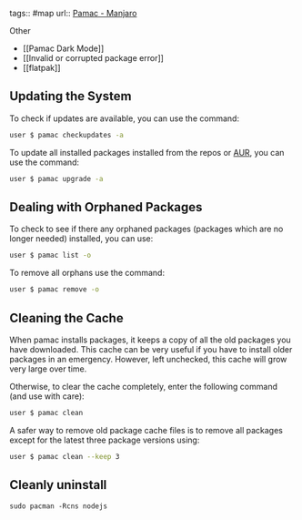 tags:: #map
url:: [Pamac - Manjaro](https://wiki.manjaro.org/index.php/Pamac)


Other
- [[Pamac Dark Mode]]
- [[Invalid or corrupted package error]]
- [[flatpak]]

## Updating the System

To check if updates are available, you can use the command:

```sh
user $ pamac checkupdates -a
```
  
To update all installed packages installed from the repos or [AUR](https://wiki.manjaro.org/index.php/Arch_User_Repository "Arch User Repository"), you can use the command:

```sh
user $ pamac upgrade -a
```

## Dealing with Orphaned Packages

To check to see if there any orphaned packages (packages which are no longer needed) installed, you can use:

```sh
user $ pamac list -o
```

To remove all orphans use the command:

```sh
user $ pamac remove -o
```
## Cleaning the Cache

When pamac installs packages, it keeps a copy of all the old packages you have downloaded. This cache can be very useful if you have to install older packages in an emergency. However, left unchecked, this cache will grow very large over time.

Otherwise, to clear the cache completely, enter the following command (and use with care):

```sh
user $ pamac clean
```

A safer way to remove old package cache files is to remove all packages except for the latest three package versions using:

```sh
user $ pamac clean --keep 3
```


## Cleanly uninstall
```shell
sudo pacman -Rcns nodejs
```
